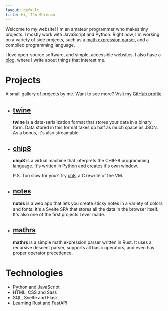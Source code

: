 ```yaml
---
layout: default
title: Hi, I'm Shivram
---
```


Welcome to my website! I'm an amateur programmer who makes tiny projects. I mostly work with JavaScript and Python. Right now, I'm working on a variety of side projects, such as a [math expression parser](https://github.com/shivrm/mathrs), and a compiled programming language.
<!--more-->

I love open-source software, and simple, accessible websites. I also have a [blog]({{site.url}}/blog), where I write about things that interest me.

# Projects


A small gallery of projects by me. Want to see more? Visit my [GitHub profile](https://github.com/shivrm).

* ## [twine]({{site.url}}/twine)
    **twine** is a data-serialization format that stores your data in a binary form. Data stored in this format takes up half as much space as JSON. As a bonus, it's also streamable.
    
* ## [chip8](https://github.com/shivrm/chip8)
    **chip8** is a virtual machine that interprets the CHIP-8 programming language. It's written in Python and creates it's own window.
    
    P.S. Too slow for you? Try [ch8](https://gist.github.com/shivrm/904096ab5fbcc5e0a4c23177d04c65f1), a C rewrite of the VM.
        
* ## [notes]({{site.url}}/notes)
    **notes** is a web app that lets you create sticky notes in a variety of colors and fonts. It's a Svelte SPA that stores all the data in the browser itself. It's also one of the first projects I ever made.
    
* ## [mathrs](https://github.com/shivrm/mathrs)
    **mathrs** is a simple math expression parser written in Rust. It uses a recursive descent parser, supports all basic operators, and even has proper operator precedence.

# Technologies

*   Python and JavaScript
*   HTML, CSS and Sass
*   SQL, Svelte and Flask
*   Learning Rust and FastAPI
